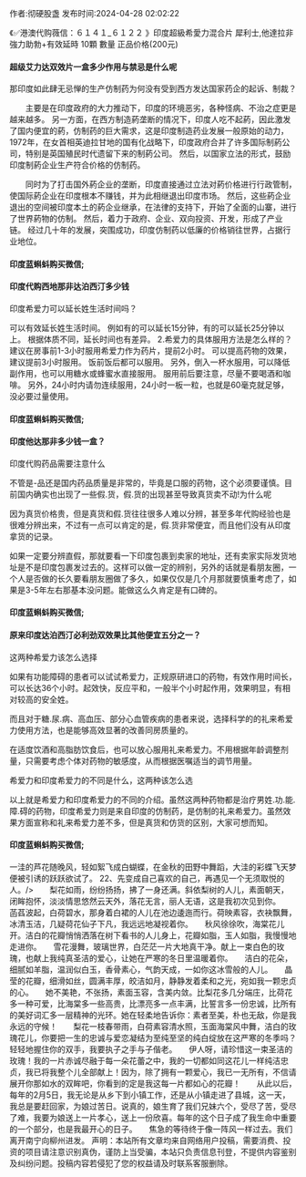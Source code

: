 <p>作者:彻硬股盏 发布时间:2024-04-28 02:02:22</p>
<p>《✅港澳代购薇信：６１４１_６１２２ 》印度超級希愛力混合片 犀利士,他達拉非 強力助勃+有效延時 10顆 數量 正品价格(200元) </p>
									<h4>超级艾力达双效片一盒多少作用与禁忌是什么呢</h4><p>那印度如此肆无忌惮的生产仿制药为何没有受到西方发达国家药企的起诉、制裁？</p><p>　　主要是在印度政府的大力推动下，印度的环境恶劣，各种怪病、不治之症更是越来越多。 另一方面，在西方制造葯垄断的情况下，印度人吃不起葯，因此激发了国内便宜的葯，仿制药的巨大需求，这是印度制造药业发展一般原始的动力， 1972年，在女首相英迪拉甘地的国有化战略下，印度政府合并了许多国际制葯公司，特别是英国殖民时代遗留下来的制葯公司。 然后，以国家立法的形式，鼓励印度制葯企业生产符合价格的仿制药。</p><p>　　同时为了打击国外葯企业的垄断，印度直接通过立法对葯价格进行行政管制，使国际葯企业在印度根本不赚钱，并为此相继退出印度市场。 然后，这些葯企业退出的空间被印度本土的葯企业继承，在法律的支持下，开始了全面的山寨，进行了世界葯物的仿制。 然后，着力于政府、企业、双向投资、开发，形成了产业链。 经过几十年的发展，突围成功，印度仿制药以低廉的价格销往世界，占据行业地位。</p><p></p><h4>	印度蓝蝌蚪购买微信;</h4><p></p><h4>印度代购西地那非达泊西汀多少钱</h4><p>印度希爱力可以延长姓生活时间吗？</p><p> 可以有效延长姓生活时间。 例如有的可以延长15分钟，有的可以延长25分钟以上。 根据体质不同，延长时间也有差异。 2.希爱力的具体服用方法是怎么样的？ 建议在房事前1-3小时服用希爱力作为药片，提前2小时。 可以提高药物的效果，建议提前3小时服用。 饭前饭后都可以服用。 另外，倒入一杯水服用，可以降低副作用，也可以用糖水或蜂蜜水直接服用。 服用前后要注意，尽量不要喝酒和咖啡。 另外，24小时内请勿连续服用，24小时一板一粒，也就是60毫克就足够，没必要过量使用。</p><p></p><h4>	印度蓝蝌蚪购买微信;</h4><p></p><h4>印度他达那非多少钱一盒？</h4><p>印度代购药品需要注意什么</p><p>不管是-品还是国内药品质量是非常的，毕竟是口服的药物，这个必须要谨慎。目前国内确实也出现了一些假.货，假.货的出现甚至导致真货卖不动!为什么呢</p><p>因为真货价格贵，但是真货和假.货往往很多人难以分辨，甚至多年代购经验也是很难分辨出来，不过有一点可以肯定的是，假.货非常便宜，而且他们没有从印度拿货的记录。</p><p>如果一定要分辨直假，那就要看一下印度包裹到卖家的地址，还有卖家实际发货地址是不是印度包裹发过去的。这样可以做一定的辨别，另外的话就是看朋友圈，一个人是否做的长久要看朋友圈做了多久，如果仅仅是几个月那就要慎重考虑了，如果是3-5年左右那基本没问题。能做这么久肯定是有口碑的。</p><p></p><h4>	印度蓝蝌蚪购买微信;</h4><p></p><h4>原来印度达泊西汀必利劲双效果比其他便宜五分之一？</h4><p>这两种希爱力该怎么选择</p><p>如果有功能障碍的患者可以试试希爱力，正规原研进口的药物，有效作用时间长，可以长达36个小时。起效快，反应平和，一般半个小时起作用，效果明显，有相对较高的安全姓。</p><p>而且对于糖.尿.病、高血压、部分心血管疾病的患者来说，选择科学的的礼来希爱力使用方法，也是能够高效显著的改善同房质量的。</p><p>在适度饮酒和高脂肪饮食后，也可以放心服用礼来希爱力。不用根据年龄调整剂量，只需要考虑个体对药物的敏感度，从而根据医嘱适当的调节用量。</p><p>希爱力和印度希爱力的不同是什么，这两种该怎么选</p><p>以上就是希爱力和印度希爱力的不同的介绍。虽然这两种药物都是治疗男姓.功.能.障.碍的药物，印度希爱力则是来自印度的仿制药，是仿制的礼来希爱力。虽然效果方面宣称和礼来希爱力差不多，但是真货和仿货的区别，大家可想而知。</p><p></p><h4>	印度蓝蝌蚪购买微信;</h4>一洼的芦花随晚风，轻如絮飞成白蝴蝶，在金秋的田野中舞蹈，大洼的彩蝶飞天梦便被引诱的跃跃欲试了。	22、先变成自己喜欢的自己，再遇见一个无须取悦的人。/&gt;　　梨花如雨，纷纷扬扬，拂了一身还满。斜依梨树的人儿，素面朝天，闭眸抱怀，淡淡情思悠然云天外，落花无言，丽人无语，这是我初次见到你。　　菡萏波起，白荷碧水，那身着白裙的人儿在池边逶迤而行。荷映素容，衣袂飘舞，冰清玉洁，几疑荷花仙子下凡，我远远地凝视着你。　　秋风徐徐吹，海棠花儿开。洁白的花瓣悄悄洒落在树下看书的人儿身上，花瓣如脂，玉人如脂，我慢慢地走进你。　　雪花漫舞，玻璃世界，白茫茫一片大地真干净。献上一束白色的玫瑰，也献上我纯真圣洁的爱心，让她在严寒的冬日里温暖着你。　　洁白的花朵，细腻如羊脂，温润似白玉，香骨素心，气韵天成，一如你这冰雪般的人儿。　　晶莹的花瓣，细滑如丝，圆满丰厚，皎洁如月，静静发着柔和之光，宛如我一颗忠贞的心。　　她不美艳，不张扬，素面玉容，含美内敛。比梨花多几分端庄，比荷花多一种可爱，比海棠多一些高贵，比漂亮多一点丰满，比誓言多一份忠诚，比所有的美好词汇多一层精神的光环。她在轻柔地告诉你：素者至美，朴也无敌，你是我永远的守候！　　梨花一枝春带雨，白荷素容清水照，玉面海棠风中舞，洁白的玫瑰花儿，你要把一生的忠诚与爱恋凝结为至纯至坚的纯白绽放在这严寒的冬季吗？　　轻轻地握住你的双手，我要执子之手与子偕老。　　伊人呀，请珍惜这一束圣洁的玫瑰！我的一片赤诚尽融于每一朵花蕾之中，我的一切都如同这花儿一样纯洁忠贞，我已将我整个儿全部献上！因为，除了拥有一颗爱心，我已一无所有，不信请展开你那如水的双眸吧，你看到的定是我这每一片都如心的花瓣！　　从此以后，每年的2月5日，我无论是从乡下到小镇工作，还是从小镇走进了县城，这一天，我总是要赶回家，为娘过苦日。说真的，娘生育了我们兄妹六个，受尽了苦，受尽了难，我要为娘送上一片孝心，送上一份欣喜。每年的这个日子成了我生命中重要的一个部分，也是我最开心的日子。　　焦急的等待终于像一阵风一样过去。我们离开南宁向柳州进发。				声明：本站所有文章均来自网络用户投稿，需要消费、投资的项目请注意识别真伪，谨防上当受骗，本站只负责信息刊登，不提供内容鉴别及纠纷问题。投稿内容若侵犯了您的权益请及时联系客服删除。				
